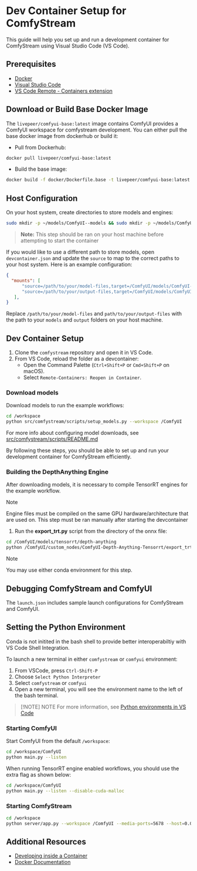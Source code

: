 # Dev Container Setup for ComfyStream

This guide will help you set up and run a development container for ComfyStream using Visual Studio Code (VS Code).

## Prerequisites

- [Docker](https://www.docker.com/get-started)
- [Visual Studio Code](https://code.visualstudio.com/)
- [VS Code Remote - Containers extension](https://marketplace.visualstudio.com/items?itemName=ms-vscode-remote.remote-containers)



## Download or Build Base Docker Image
The `livepeer/comfyui-base:latest` image contains ComfyUI provides a ComfyUI workspace for  comfystream development. You can either pull the base docker image from dockerhub or build it:

- Pull from Dockerhub:
```sh
docker pull livepeer/comfyui-base:latest
```
- Build the base image:
```sh
docker build -f docker/Dockerfile.base -t livepeer/comfyui-base:latest .
```

## Host Configuration
On your host system, create directories to store models and engines:

```sh
sudo mkdir -p ~/models/ComfyUI--models && sudo mkdir -p ~/models/ComfyUI--output
```
> **Note:** This step should be ran on your host machine before attempting to start the container


If you would like to use a different path to store models, open `devcontainer.json` and update the `source` to map to  the correct paths to your host system. Here is an example configuration:

```json
{
  "mounts": [
      "source=/path/to/your/model-files,target=/ComfyUI/models/ComfyUI--models,type=bind",
      "source=/path/to/your/output-files,target=/ComfyUI/models/ComfyUI--output,type=bind"
   ],
}
```

Replace `/path/to/your/model-files` and `path/to/your/output-files` with the path to your `models` and `output` folders on your host machine.

## Dev Container Setup

1. Clone the `comfystream` repository and open it in VS Code. 
2. From VS Code, reload the folder as a devcontainer:
   - Open the Command Palette (`Ctrl+Shift+P` or `Cmd+Shift+P` on macOS).
   - Select `Remote-Containers: Reopen in Container`.


### Download models
Download models to run the example workflows:

```sh
cd /workspace
python src/comfystream/scripts/setup_models.py --workspace /ComfyUI
```
For more info about configuring model downloads, see [src/comfystream/scripts/README.md](./src/comfystream/scripts/README.md)

By following these steps, you should be able to set up and run your development container for ComfyStream efficiently.

### Building the DepthAnything Engine

After downloading models, it is necessary to compile TensorRT engines for the example workflow. 

> [!NOTE]
> Engine files must be compiled on the same GPU hardware/architecture that are used on. This step must be ran manually after starting the devcontainer
> 


1. Run the **export_trt.py** script from the directory of the onnx file:

```sh
cd /ComfyUI/models/tensorrt/depth-anything
python /ComfyUI/custom_nodes/ComfyUI-Depth-Anything-Tensorrt/export_trt.py
```

> [!NOTE]
> You may use either conda environment for this step.

## Debugging ComfyStream and ComfyUI

The `launch.json` includes sample launch configurations for ComfyStream and ComfyUI. 

## Setting the Python Environment

Conda is not initited in the bash shell to provide better interoperabiltiy with VS Code Shell Integration. 

To launch a new terminal in either `comfystream` or `comfyui` environment: 
1. From VSCode, press `Ctrl-Shift-P`
2. Choose `Select Python Interpreter`
3. Select `comfystream` or `comfyui`
4. Open a new terminal, you will see the environment name to the left of the bash terminal.

> [!NOTE] NOTE For more information, see [Python environments in VS Code](https://code.visualstudio.com/docs/python/environments)



### Starting ComfyUI
Start ComfyUI from the default `/workspace`:
```sh
cd /workspace/ComfyUI
python main.py --listen
```

When running TensorRT engine enabled workflows, you should use the extra flag as shown below:

```sh
cd /workspace/ComfyUI
python main.py --listen --disable-cuda-malloc
```

### Starting ComfyStream

```sh
cd /workspace
python server/app.py --workspace /ComfyUI --media-ports=5678 --host=0.0.0.0 --port 8888
```

## Additional Resources

- [Developing inside a Container](https://code.visualstudio.com/docs/remote/containers)
- [Docker Documentation](https://docs.docker.com/)
